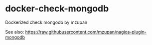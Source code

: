 # docker-check-mongodb

Dockerized check mongodb by mzupan

See also: https://raw.githubusercontent.com/mzupan/nagios-plugin-mongodb


